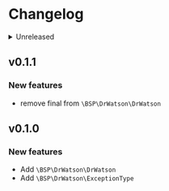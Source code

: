 # Changelog

<details>
<summary>Unreleased</summary>

### BREAKING CHANGES

- `\BSP\DrWatson\DrWatson::report` now return static instead of self

### New features

### Bugfixes

</details>

## v0.1.1

### New features

- remove final from `\BSP\DrWatson\DrWatson`

## v0.1.0

### New features

- Add `\BSP\DrWatson\DrWatson`
- Add `\BSP\DrWatson\ExceptionType`